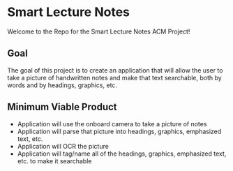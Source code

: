 # Smart Lecture Notes
Welcome to the Repo for the Smart Lecture Notes ACM Project!

## Goal
The goal of this project is to create an application that will allow the user to take a picture of handwritten notes and make that text searchable, both by words and by headings, graphics, etc.

## Minimum Viable Product
- Application will use the onboard camera to take a picture of notes
- Application will parse that picture into headings, graphics, emphasized text, etc.
- Application will OCR the picture
- Application will tag/name all of the headings, graphics, emphasized text, etc. to make it searchable
